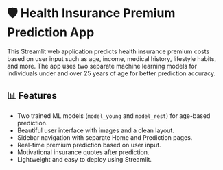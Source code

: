 # 🛡️ Health Insurance Premium Prediction App

This Streamlit web application predicts health insurance premium costs based on user input such as age, income, medical history, lifestyle habits, and more. The app uses two separate machine learning models for individuals under and over 25 years of age for better prediction accuracy.

## 📊 Features

- Two trained ML models (`model_young` and `model_rest`) for age-based prediction.
- Beautiful user interface with images and a clean layout.
- Sidebar navigation with separate Home and Prediction pages.
- Real-time premium prediction based on user input.
- Motivational insurance quotes after prediction.
- Lightweight and easy to deploy using Streamlit.


